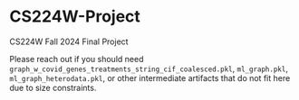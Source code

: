 # CS224W-Project
CS224W Fall 2024 Final Project

Please reach out if you should need `graph_w_covid_genes_treatments_string_cif_coalesced.pkl`, `ml_graph.pkl`, `ml_graph_heterodata.pkl`, or other intermediate artifacts that do not fit here due to size constraints.
